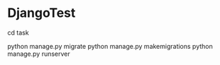 # DjangoTest

cd task

python manage.py migrate
python manage.py makemigrations
python manage.py runserver

